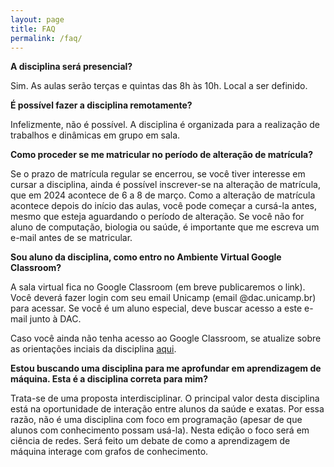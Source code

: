```yaml
---
layout: page
title: FAQ
permalink: /faq/
---
```


**A disciplina será presencial?**

Sim. As aulas serão terças e quintas das 8h às 10h. Local a ser definido.

**É possível fazer a disciplina remotamente?**

Infelizmente, não é possível. A disciplina é organizada para a realização de trabalhos e dinâmicas em grupo em sala.

**Como proceder se me matricular no período de alteração de matrícula?**

Se o prazo de matrícula regular se encerrou, se você tiver interesse em cursar a disciplina, ainda é possível inscrever-se na alteração de matrícula, que em 2024 acontece de 6 a 8 de março. Como a alteração de matrícula acontece depois do início das aulas, você pode começar a cursá-la antes, mesmo que esteja aguardando o período de alteração. Se você não for aluno de computação, biologia ou saúde, é importante que me escreva um e-mail antes de se matricular.

**Sou aluno da disciplina, como entro no Ambiente Virtual Google Classroom?**

A sala virtual fica no Google Classroom (em breve publicaremos o link). Você deverá fazer login com seu email Unicamp (email @dac.unicamp.br) para acessar. Se você é um aluno especial, deve buscar acesso a este e-mail junto à DAC.

Caso você ainda não tenha acesso ao Google Classroom, se atualize sobre as orientações inciais da disciplina [aqui](landing.md).

**Estou buscando uma disciplina para me aprofundar em aprendizagem de máquina. Esta é a disciplina correta para mim?**

Trata-se de uma proposta interdisciplinar. O principal valor desta disciplina está na oportunidade de interação entre alunos da saúde e exatas. Por essa razão, não é uma disciplina com foco em programação (apesar de que alunos com conhecimento possam usá-la). Nesta edição o foco será em ciência de redes. Será feito um debate de como a aprendizagem de máquina interage com grafos de conhecimento.
